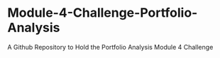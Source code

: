 # Module-4-Challenge-Portfolio-Analysis
A Github Repository to Hold the Portfolio Analysis Module 4 Challenge
